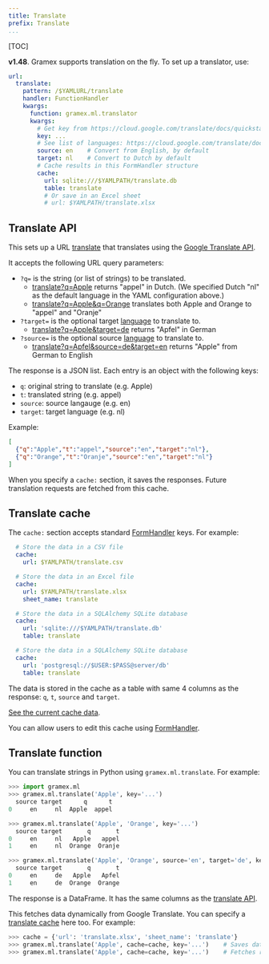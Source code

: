 ```yaml
---
title: Translate
prefix: Translate
...
```


[TOC]

**v1.48**. Gramex supports translation on the fly. To set up a translator, use:

```yaml
url:
  translate:
    pattern: /$YAMLURL/translate
    handler: FunctionHandler
    kwargs:
      function: gramex.ml.translator
      kwargs:
        # Get key from https://cloud.google.com/translate/docs/quickstart
        key: ...
        # See list of languages: https://cloud.google.com/translate/docs/languages
        source: en    # Convert from English, by default
        target: nl    # Convert to Dutch by default
        # Cache results in this FormHandler structure
        cache:
          url: sqlite:///$YAMLPATH/translate.db
          table: translate
          # Or save in an Excel sheet
          # url: $YAMLPATH/translate.xlsx
```

## Translate API

This sets up a URL [translate](translate) that translates using the
[Google Translate API](https://cloud.google.com/translate/).

It accepts the following URL query parameters:

- `?q=` is the string (or list of strings) to be translated.
    - [translate?q=Apple](translate?q=Apple) returns "appel" in Dutch. (We specified Dutch "nl" as the default language in the YAML configuration above.)
    - [translate?q=Apple&q=Orange](translate?q=Apple&q=Orange) translates both Apple and Orange to "appel" and "Oranje"
- `?target=` is the optional target [language](https://cloud.google.com/translate/docs/languages) to translate to.
    - [translate?q=Apple&target=de](translate?q=Apple&target=de) returns "Apfel" in German
- `?source=` is the optional source [language](https://cloud.google.com/translate/docs/languages) to translate to.
    - [translate?q=Apfel&source=de&target=en](translate?q=Apfel&source=de&target=en) returns "Apple" from German to English

The response is a JSON list. Each entry is an object with the following keys:

- `q`: original string to translate (e.g. Apple)
- `t`: translated string (e.g. appel)
- `source`: source langauge (e.g. en)
- `target`: target language (e.g. nl)

Example:

```json
[
  {"q":"Apple","t":"appel","source":"en","target":"nl"},
  {"q":"Orange","t":"Oranje","source":"en","target":"nl"}
]
```

When you specify a `cache:` section, it saves the responses. Future translation
requests are fetched from this cache.

## Translate cache

The `cache:` section accepts standard [FormHandler](../formhandler/) keys. For example:

```yaml
  # Store the data in a CSV file
  cache:
    url: $YAMLPATH/translate.csv

  # Store the data in an Excel file
  cache:
    url: $YAMLPATH/translate.xlsx
    sheet_name: translate

  # Store the data in a SQLAlchemy SQLite database
  cache:
    url: 'sqlite:///$YAMLPATH/translate.db'
    table: translate

  # Store the data in a SQLAlchemy SQLite database
  cache:
    url: 'postgresql://$USER:$PASS@server/db'
    table: translate
```

The data is stored in the cache as a table with same 4 columns as the response:
`q`, `t`, `source` and `target`.

[See the current cache data](cache?_format=table).

You can allow users to edit this cache using [FormHandler](../formhandler/).


## Translate function

You can translate strings in Python using `gramex.ml.translate`. For example:

```python
>>> import gramex.ml
>>> gramex.ml.translate('Apple', key='...')
  source target      q      t
0     en     nl  Apple  appel

>>> gramex.ml.translate('Apple', 'Orange', key='...')
  source target       q       t
0     en     nl   Apple   appel
1     en     nl  Orange  Oranje

>>> gramex.ml.translate('Apple', 'Orange', source='en', target='de', key='...')
  source target       q       t
0     en     de   Apple   Apfel
1     en     de  Orange  Orange
```

The response is a DataFrame. It has the same columns as the
[translate API](#translate-api).

This fetches data dynamically from Google Translate. You can specify a
[translate cache](#translate-cache) here too. For example:

```python
>>> cache = {'url': 'translate.xlsx', 'sheet_name': 'translate'}
>>> gramex.ml.translate('Apple', cache=cache, key='...')    # Saves data in cache
>>> gramex.ml.translate('Apple', cache=cache, key='...')    # Fetches result from cache
```

